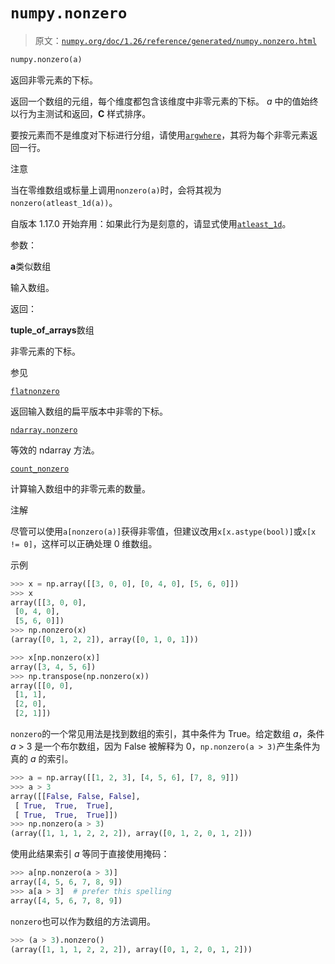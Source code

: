 # `numpy.nonzero`

> 原文：[`numpy.org/doc/1.26/reference/generated/numpy.nonzero.html`](https://numpy.org/doc/1.26/reference/generated/numpy.nonzero.html)

```py
numpy.nonzero(a)
```

返回非零元素的下标。

返回一个数组的元组，每个维度都包含该维度中非零元素的下标。 *a* 中的值始终以行为主测试和返回，**C** 样式排序。

要按元素而不是维度对下标进行分组，请使用[`argwhere`](https://numpy.org/doc/1.26/reference/generated/numpy.argwhere.html#numpy.argwhere "numpy.argwhere")，其将为每个非零元素返回一行。

注意

当在零维数组或标量上调用`nonzero(a)`时，会将其视为`nonzero(atleast_1d(a))`。

自版本 1.17.0 开始弃用：如果此行为是刻意的，请显式使用[`atleast_1d`](https://numpy.org/doc/1.26/reference/generated/numpy.atleast_1d.html#numpy.atleast_1d "numpy.atleast_1d")。

参数：

**a**类似数组

输入数组。

返回：

**tuple_of_arrays**数组

非零元素的下标。

参见

[`flatnonzero`](https://numpy.org/doc/1.26/reference/generated/numpy.flatnonzero.html#numpy.flatnonzero "numpy.flatnonzero")

返回输入数组的扁平版本中非零的下标。

[`ndarray.nonzero`](https://numpy.org/doc/1.26/reference/generated/numpy.ndarray.nonzero.html#numpy.ndarray.nonzero "numpy.ndarray.nonzero")

等效的 ndarray 方法。

[`count_nonzero`](https://numpy.org/doc/1.26/reference/generated/numpy.count_nonzero.html#numpy.count_nonzero "numpy.count_nonzero")

计算输入数组中的非零元素的数量。

注解

尽管可以使用`a[nonzero(a)]`获得非零值，但建议改用`x[x.astype(bool)]`或`x[x != 0]`，这样可以正确处理 0 维数组。

示例

```py
>>> x = np.array([[3, 0, 0], [0, 4, 0], [5, 6, 0]])
>>> x
array([[3, 0, 0],
 [0, 4, 0],
 [5, 6, 0]])
>>> np.nonzero(x)
(array([0, 1, 2, 2]), array([0, 1, 0, 1])) 
```

```py
>>> x[np.nonzero(x)]
array([3, 4, 5, 6])
>>> np.transpose(np.nonzero(x))
array([[0, 0],
 [1, 1],
 [2, 0],
 [2, 1]]) 
```

`nonzero`的一个常见用法是找到数组的索引，其中条件为 True。给定数组 *a*，条件 *a* > 3 是一个布尔数组，因为 False 被解释为 0，`np.nonzero(a > 3)`产生条件为真的 *a* 的索引。

```py
>>> a = np.array([[1, 2, 3], [4, 5, 6], [7, 8, 9]])
>>> a > 3
array([[False, False, False],
 [ True,  True,  True],
 [ True,  True,  True]])
>>> np.nonzero(a > 3)
(array([1, 1, 1, 2, 2, 2]), array([0, 1, 2, 0, 1, 2])) 
```

使用此结果索引 *a* 等同于直接使用掩码：

```py
>>> a[np.nonzero(a > 3)]
array([4, 5, 6, 7, 8, 9])
>>> a[a > 3]  # prefer this spelling
array([4, 5, 6, 7, 8, 9]) 
```

`nonzero`也可以作为数组的方法调用。

```py
>>> (a > 3).nonzero()
(array([1, 1, 1, 2, 2, 2]), array([0, 1, 2, 0, 1, 2])) 
```
